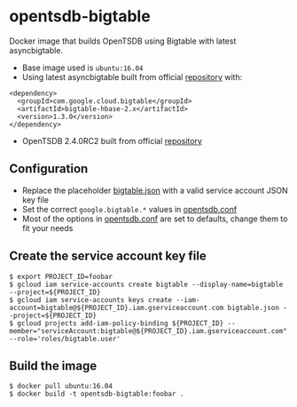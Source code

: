 # opentsdb-bigtable
Docker image that builds OpenTSDB using Bigtable with latest asyncbigtable.

* Base image used is `ubuntu:16.04`
* Using latest asyncbigtable built from official [repository](https://github.com/OpenTSDB/asyncbigtable) with:
```
<dependency>
  <groupId>com.google.cloud.bigtable</groupId>
  <artifactId>bigtable-hbase-2.x</artifactId>
  <version>1.3.0</version>
</dependency>
```
* OpenTSDB 2.4.0RC2 built from official [repository](https://github.com/OpenTSDB/opentsdb/releases/tag/v2.4.0RC2)

## Configuration
* Replace the placeholder [bigtable.json](files/bigtable.json) with a valid service account JSON key file
* Set the correct `google.bigtable.*` values in [opentsdb.conf](files/opentsdb.conf#L115-L132)
* Most of the options in [opentsdb.conf](files/opentsdb.conf) are set to defaults, change them to fit your needs

## Create the service account key file
```
$ export PROJECT_ID=foobar
$ gcloud iam service-accounts create bigtable --display-name=bigtable --project=${PROJECT_ID}
$ gcloud iam service-accounts keys create --iam-account=bigtable@${PROJECT_ID}.iam.gserviceaccount.com bigtable.json --project=${PROJECT_ID}
$ gcloud projects add-iam-policy-binding ${PROJECT_ID} --member="serviceAccount:bigtable@${PROJECT_ID}.iam.gserviceaccount.com" --role='roles/bigtable.user'
```

## Build the image
```
$ docker pull ubuntu:16.04
$ docker build -t opentsdb-bigtable:foobar .
```
